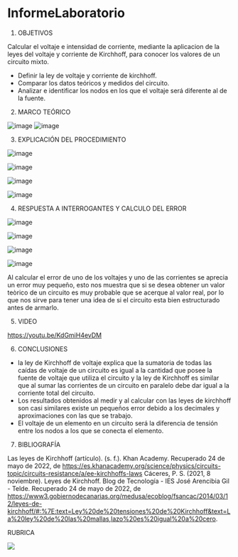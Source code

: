 # InformeLaboratorio


1. OBJETIVOS

Calcular el voltaje e intensidad de corriente, mediante la aplicacion de la leyes del voltaje y corriente de Kirchhoff, para conocer los valores de un circuito mixto.

* Definir la ley de voltaje y corriente de kirchhoff.
* Comparar los datos teóricos y medidos del circuito.
* Analizar e identificar los nodos en los que el voltaje será diferente al de la fuente.


2. MARCO TEÓRICO 

![image](https://user-images.githubusercontent.com/105679480/171072520-ef2ed1a8-2ed7-4f19-a229-5546cd3c5952.png)
![image](https://user-images.githubusercontent.com/105679480/171072605-34a3a902-a765-4135-b9e9-f79cde9c16bc.png)

3. EXPLICACIÓN DEL PROCEDIMIENTO

![image](https://user-images.githubusercontent.com/105570939/171085735-eb97f498-a640-49e5-99d5-741bb3437842.png)

![image](https://user-images.githubusercontent.com/105570939/171085831-bcdcd43d-190d-42ee-b44f-6d54dfe148b3.png)

![image](https://user-images.githubusercontent.com/105570939/170896735-0020b67c-1ec5-496a-9324-64e556200d0a.png)

![image](https://user-images.githubusercontent.com/105570939/171085875-f656b47f-0b62-4747-8e4f-4dbe38b67a3f.png)

4. RESPUESTA A INTERROGANTES Y CALCULO DEL ERROR

![image](https://user-images.githubusercontent.com/105570939/170895299-28e2c8d3-2378-4a46-8811-54732fefcb69.png)

![image](https://user-images.githubusercontent.com/105570939/170895312-4346ac5d-b788-4818-9174-8f6c6c91f4ed.png)

![image](https://user-images.githubusercontent.com/105570939/170895344-ea1e010b-055c-41e3-aa5d-f8b331b8f168.png)

![image](https://user-images.githubusercontent.com/105570939/171110942-25ffed6b-a364-4021-915a-719c8ce5df49.png)

Al calcular el error de uno de los voltajes y uno de las corrientes se aprecia un error muy pequeño, esto nos muestra que si se desea obtener un valor teòrico de un circuito es muy probable que se acerque al valor real, por lo que nos sirve para tener una idea de si el circuito esta bien estructurado antes de armarlo.

5. VIDEO

https://youtu.be/KdGmiH4evDM

6. CONCLUSIONES

* la ley de Kirchhoff de voltaje explica que la sumatoria de todas las caídas de voltaje de un circuito es igual a la cantidad que posee la fuente de voltaje que utiliza el circuito y la ley de Kirchhoff es similar que al sumar las corrientes de un circuito en paralelo debe dar igual a la corriente total del circuito.
* Los resultados obtenidos al medir y al calcular con las leyes de kirchhoff son casi similares existe un pequeños error debido a los decimales y aproximaciones con las que se trabajo.
* El voltaje de un elemento en un circuito será la diferencia de tensión entre los nodos a los que se conecta el elemento.

7. BIBLIOGRAFÍA

Las leyes de Kirchhoff (artículo). (s. f.). Khan Academy. Recuperado 24 de mayo de 2022, de https://es.khanacademy.org/science/physics/circuits-topic/circuits-resistance/a/ee-kirchhoffs-laws
Cáceres, P. S. (2021, 8 noviembre). Leyes de Kirchhoff. Blog de Tecnología - IES José Arencibia Gil - Telde. Recuperado 24 de mayo de 2022, de https://www3.gobiernodecanarias.org/medusa/ecoblog/fsancac/2014/03/12/leyes-de-kirchhoff/#:%7E:text=Ley%20de%20tensiones%20de%20Kirchhoff&text=La%20ley%20de%20las%20mallas,lazo%20es%20igual%20a%20cero.


RUBRICA

![](https://github.com/doalulema/InformeLaboratorio/blob/main/Laboratorio.png)
